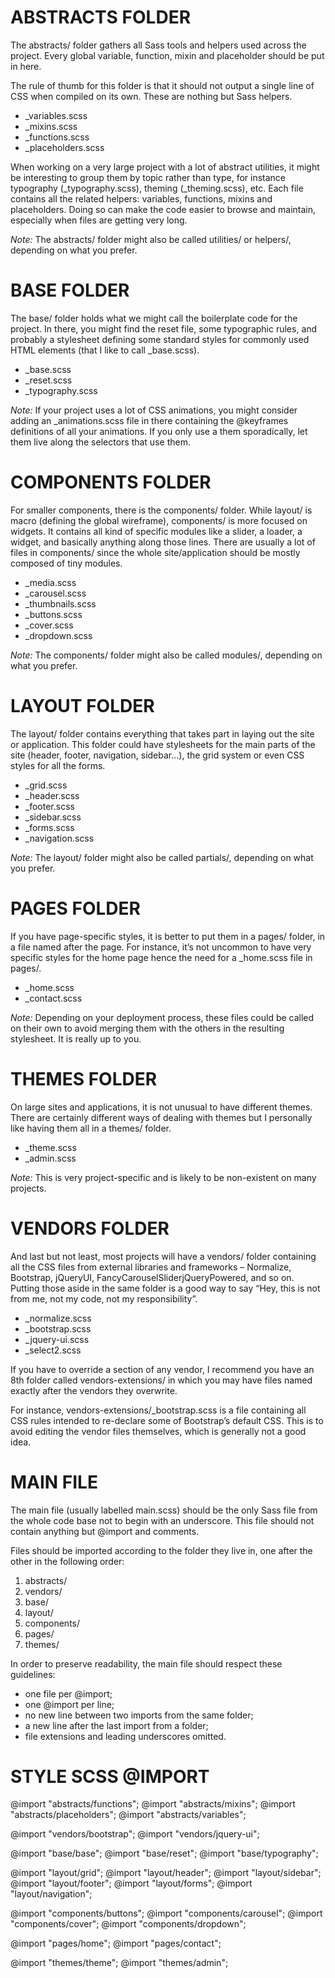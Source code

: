 # ABSTRACTS FOLDER

The abstracts/ folder gathers all Sass tools and helpers used across the project. Every global variable, function, mixin and placeholder should be put in here.

The rule of thumb for this folder is that it should not output a single line of CSS when compiled on its own. These are nothing but Sass helpers.

- _variables.scss
- _mixins.scss
- _functions.scss
- _placeholders.scss

When working on a very large project with a lot of abstract utilities, it might be interesting to group them by topic rather than type, for instance typography (_typography.scss), theming (_theming.scss), etc. Each file contains all the related helpers: variables, functions, mixins and placeholders. Doing so can make the code easier to browse and maintain, especially when files are getting very long.

*Note:* The abstracts/ folder might also be called utilities/ or helpers/, depending on what you prefer.


<!--  -->
# BASE FOLDER

The base/ folder holds what we might call the boilerplate code for the project. In there, you might find the reset file, some typographic rules, and probably a stylesheet defining some standard styles for commonly used HTML elements (that I like to call _base.scss).

- _base.scss
- _reset.scss
- _typography.scss

*Note:* If your project uses a lot of CSS animations, you might consider adding an \_animations.scss file in there containing the @keyframes definitions of all your animations. If you only use a them sporadically, let them live along the selectors that use them.


<!--  -->
# COMPONENTS FOLDER

For smaller components, there is the components/ folder. While layout/ is macro (defining the global wireframe), components/ is more focused on widgets. It contains all kind of specific modules like a slider, a loader, a widget, and basically anything along those lines. There are usually a lot of files in components/ since the whole site/application should be mostly composed of tiny modules.

- _media.scss
- _carousel.scss
- _thumbnails.scss
- _buttons.scss
- _cover.scss
- _dropdown.scss

*Note:* The components/ folder might also be called modules/, depending on what you prefer.


<!--  -->
# LAYOUT FOLDER

The layout/ folder contains everything that takes part in laying out the site or application. This folder could have stylesheets for the main parts of the site (header, footer, navigation, sidebar…), the grid system or even CSS styles for all the forms.

- _grid.scss
- _header.scss
- _footer.scss
- _sidebar.scss
- _forms.scss
- _navigation.scss

*Note:* The layout/ folder might also be called partials/, depending on what you prefer.


<!--  -->
# PAGES FOLDER

If you have page-specific styles, it is better to put them in a pages/ folder, in a file named after the page. For instance, it’s not uncommon to have very specific styles for the home page hence the need for a _home.scss file in pages/.

- _home.scss
- _contact.scss

*Note:* Depending on your deployment process, these files could be called on their own to avoid merging them with the others in the resulting stylesheet. It is really up to you.


<!--  -->
# THEMES FOLDER

On large sites and applications, it is not unusual to have different themes. There are certainly different ways of dealing with themes but I personally like having them all in a themes/ folder.

- _theme.scss
- _admin.scss

*Note:* This is very project-specific and is likely to be non-existent on many projects.


<!--  -->
# VENDORS FOLDER

And last but not least, most projects will have a vendors/ folder containing all the CSS files from external libraries and frameworks – Normalize, Bootstrap, jQueryUI, FancyCarouselSliderjQueryPowered, and so on. Putting those aside in the same folder is a good way to say “Hey, this is not from me, not my code, not my responsibility”.

- _normalize.scss
- _bootstrap.scss
- _jquery-ui.scss
- _select2.scss

If you have to override a section of any vendor, I recommend you have an 8th folder called vendors-extensions/ in which you may have files named exactly after the vendors they overwrite.

For instance, vendors-extensions/_bootstrap.scss is a file containing all CSS rules intended to re-declare some of Bootstrap’s default CSS. This is to avoid editing the vendor files themselves, which is generally not a good idea.


<!--  -->
# MAIN FILE

The main file (usually labelled main.scss) should be the only Sass file from the whole code base not to begin with an underscore. This file should not contain anything but @import and comments.

Files should be imported according to the folder they live in, one after the other in the following order:

1. abstracts/
2. vendors/
3. base/
4. layout/
5. components/
6. pages/
7. themes/

In order to preserve readability, the main file should respect these guidelines:

- one file per @import;
- one @import per line;
- no new line between two imports from the same folder;
- a new line after the last import from a folder;
- file extensions and leading underscores omitted.


<!--  -->
# STYLE SCSS @IMPORT
@import "abstracts/functions";
@import "abstracts/mixins";
@import "abstracts/placeholders";
@import "abstracts/variables";

@import "vendors/bootstrap";
@import "vendors/jquery-ui";

@import "base/base";
@import "base/reset";
@import "base/typography";

@import "layout/grid";
@import "layout/header";
@import "layout/sidebar";
@import "layout/footer";
@import "layout/forms";
@import "layout/navigation";

@import "components/buttons";
@import "components/carousel";
@import "components/cover";
@import "components/dropdown";

@import "pages/home";
@import "pages/contact";

@import "themes/theme";
@import "themes/admin";
